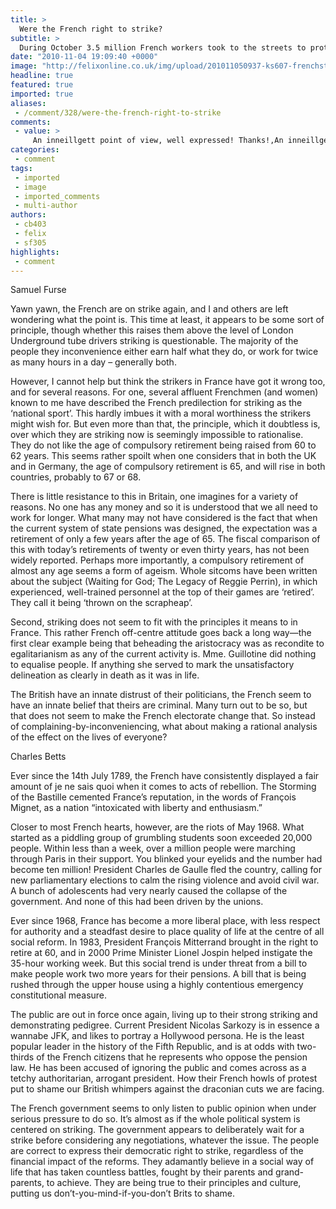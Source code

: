 ```yaml
---
title: >
  Were the French right to strike?
subtitle: >
  During October 3.5 million French workers took to the streets to protest against changes to pension plans
date: "2010-11-04 19:09:40 +0000"
image: "http://felixonline.co.uk/img/upload/201011050937-ks607-frenchst.jpg"
headline: true
featured: true
imported: true
aliases:
 - /comment/328/were-the-french-right-to-strike
comments:
 - value: >
     An inneillgett point of view, well expressed! Thanks!,An inneillgett point of view, well expressed! Thanks!
categories:
 - comment
tags:
 - imported
 - image
 - imported_comments
 - multi-author
authors:
 - cb403
 - felix
 - sf305
highlights:
 - comment
---
```


Samuel Furse

Yawn yawn, the French are on strike again, and I and others are left wondering what the point is. This time at least, it appears to be some sort of principle, though whether this raises them above the level of London Underground tube drivers striking is questionable. The majority of the people they inconvenience either earn half what they do, or work for twice as many hours in a day – generally both.

However, I cannot help but think the strikers in France have got it wrong too, and for several reasons. For one, several affluent Frenchmen (and women) known to me have described the French predilection for striking as the ‘national sport’. This hardly imbues it with a moral worthiness the strikers might wish for. But even more than that, the principle, which it doubtless is, over which they are striking now is seemingly impossible to rationalise. They do not like the age of compulsory retirement being raised from 60 to 62 years. This seems rather spoilt when one considers that in both the UK and in Germany, the age of compulsory retirement is 65, and will rise in both countries, probably to 67 or 68.

There is little resistance to this in Britain, one imagines for a variety of reasons. No one has any money and so it is understood that we all need to work for longer. What many may not have considered is the fact that when the current system of state pensions was designed, the expectation was a retirement of only a few years after the age of 65. The fiscal comparison of this with today’s retirements of twenty or even thirty years, has not been widely reported. Perhaps more importantly, a compulsory retirement of almost any age seems a form of ageism. Whole sitcoms have been written about the subject (Waiting for God; The Legacy of Reggie Perrin), in which experienced, well-trained personnel at the top of their games are ‘retired’. They call it being ‘thrown on the scrapheap’.

Second, striking does not seem to fit with the principles it means to in France. This rather French off-centre attitude goes back a long way—the first clear example being that beheading the aristocracy was as recondite to egalitarianism as any of the current activity is. Mme. Guillotine did nothing to equalise people. If anything she served to mark the unsatisfactory delineation as clearly in death as it was in life.

The British have an innate distrust of their politicians, the French seem to have an innate belief that theirs are criminal. Many turn out to be so, but that does not seem to make the French electorate change that. So instead of complaining-by-inconveniencing, what about making a rational analysis of the effect on the lives of everyone?

Charles Betts

Ever since the 14th July 1789, the French have consistently displayed a fair amount of je ne sais quoi when it comes to acts of rebellion. The Storming of the Bastille cemented France’s reputation, in the words of François Mignet, as a nation “intoxicated with liberty and enthusiasm.”

Closer to most French hearts, however, are the riots of May 1968. What started as a piddling group of grumbling students soon exceeded 20,000 people. Within less than a week, over a million people were marching through Paris in their support. You blinked your eyelids and the number had become ten million! President Charles de Gaulle fled the country, calling for new parliamentary elections to calm the rising violence and avoid civil war. A bunch of adolescents had very nearly caused the collapse of the government. And none of this had been driven by the unions.

Ever since 1968, France has become a more liberal place, with less respect for authority and a steadfast desire to place quality of life at the centre of all social reform. In 1983, President François Mitterrand brought in the right to retire at 60, and in 2000 Prime Minister Lionel Jospin helped instigate the 35-hour working week. But this social trend is under threat from a bill to make people work two more years for their pensions. A bill that is being rushed through the upper house using a highly contentious emergency constitutional measure.

The public are out in force once again, living up to their strong striking and demonstrating pedigree. Current President Nicolas Sarkozy is in essence a wannabe JFK, and likes to portray a Hollywood persona. He is the least popular leader in the history of the Fifth Republic, and is at odds with two-thirds of the French citizens that he represents who oppose the pension law. He has been accused of ignoring the public and comes across as a tetchy authoritarian, arrogant president. How their French howls of protest put to shame our British whimpers against the draconian cuts we are facing.

The French government seems to only listen to public opinion when under serious pressure to do so. It’s almost as if the whole political system is centered on striking. The government appears to deliberately wait for a strike before considering any negotiations, whatever the issue. The people are correct to express their democratic right to strike, regardless of the financial impact of the reforms. They adamantly believe in a social way of life that has taken countless battles, fought by their parents and grand-parents, to achieve. They are being true to their principles and culture, putting us don’t-you-mind-if-you-don’t Brits to shame.
